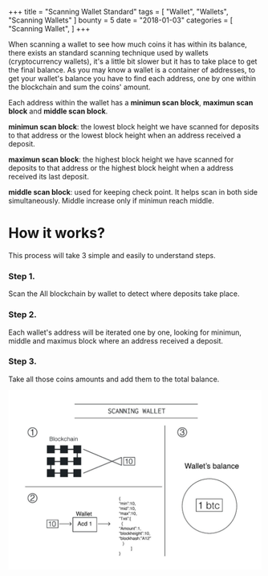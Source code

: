 +++
title = "Scanning Wallet Standard"
tags = [
    "Wallet",
    "Wallets",
    "Scanning Wallets"
]
bounty = 5
date = "2018-01-03"
categories = [
    "Scanning Wallet",
]
+++

When scanning a wallet to see how much coins it has within its balance, there exists an standard scanning technique used by wallets (cryptocurrency wallets), it's a little bit slower but it has to take place to get the final balance. As you may know a wallet is a container of addresses, to get your wallet's balance you have to find each address, one by one within the blockchain and sum the coins' amount.

Each address within the wallet has a **minimun scan block**, **maximun scan block** and **middle scan block**.

**minimun scan block**: the lowest block height we have scanned for deposits to that address or the lowest block height when an address received a deposit.

**maximun scan block**: the highest block height we have scanned for deposits to that address or the highest block height when a address received its last deposit.

**middle scan block**: used for keeping check point. It helps scan in both side simultaneously. Middle increase only if minimun reach middle.

# How it works?

This process will take 3 simple and easily to understand steps.

### Step 1.
Scan the All blockchain by wallet to detect where deposits take place.

### Step 2.
Each wallet's address will be iterated one by one, looking for minimun, middle and maximus block where an address received a deposit.

### Step 3.
Take all those coins amounts and add them to the total balance.


![scanning wallet](scanning_wallet.jpg)
